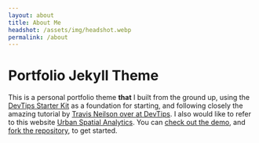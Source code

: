 ```yaml
---
layout: about
title: About Me
headshot: /assets/img/headshot.webp
permalink: /about
---
```


# Portfolio Jekyll Theme

This is a personal portfolio theme **that** I built from the ground up, using the [DevTips Starter Kit](http://devtipsstarterkit.com/) as a foundation for starting, and following closely the amazing tutorial by [Travis Neilson over at DevTips](https://www.youtube.com/watch?v=T6jKLsxbFg4&list=PL0CB3OvPhDA_STygmp3sDenx3UpdOMk7P). I also would like to refer to this website [Urban Spatial Analytics](https://www.design.upenn.edu/urban-spatial-analytics). You can [check out the demo](lenpaul.github.io/portfolio-jekyll-theme/), and [fork the repository](https://github.com/LeNPaul/portfolio-jekyll-theme/fork), to get started.
